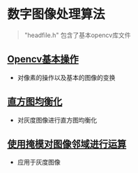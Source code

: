 # 数字图像处理算法
>"headfile.h" 包含了基本opencv库文件

## [Opencv基本操作](https://github.com/EvanChang-code/DigitalImageProcessingAlgorithms/blob/master/Opencv%E5%9F%BA%E6%9C%AC%E6%93%8D%E4%BD%9C.cpp)
* 对像素的操作以及基本的图像的变换

## [直方图均衡化](https://github.com/EvanChang-code/DigitalImageProcessingAlgorithms/blob/master/%E7%9B%B4%E6%96%B9%E5%9B%BE%E5%9D%87%E8%A1%A1%E5%8C%96.cpp)
* 对灰度图像进行直方图均衡化

## [使用掩模对图像邻域进行运算](https://github.com/EvanChang-code/DigitalImageProcessingAlgorithms/blob/master/%E4%BD%BF%E7%94%A8%E6%8E%A9%E6%A8%A1%E5%AF%B9%E5%9B%BE%E5%83%8F%E9%82%BB%E5%9F%9F%E8%BF%9B%E8%A1%8C%E8%BF%90%E7%AE%97.cpp)
* 应用于灰度图像
